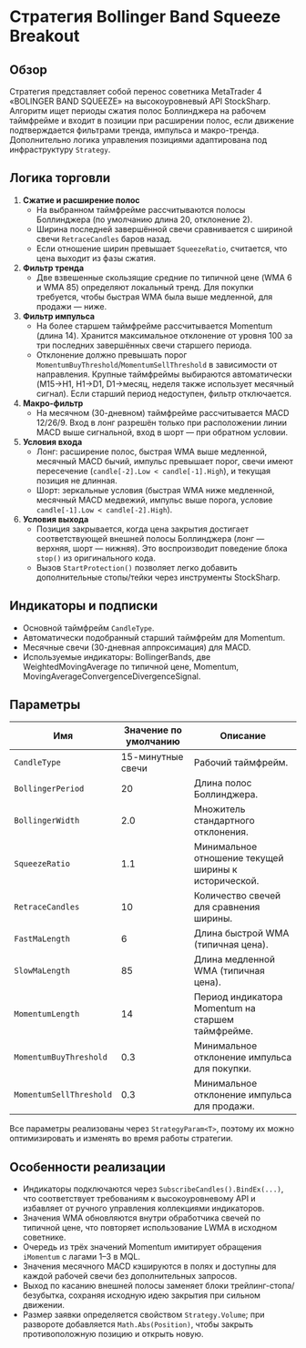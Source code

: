 # Стратегия Bollinger Band Squeeze Breakout

## Обзор
Стратегия представляет собой перенос советника MetaTrader 4 «BOLINGER BAND SQUEEZE» на высокоуровневый API StockSharp. Алгоритм ищет периоды сжатия полос Боллинджера на рабочем таймфрейме и входит в позиции при расширении полос, если движение подтверждается фильтрами тренда, импульса и макро-тренда. Дополнительно логика управления позициями адаптирована под инфраструктуру `Strategy`.

## Логика торговли
1. **Сжатие и расширение полос**
   - На выбранном таймфрейме рассчитываются полосы Боллинджера (по умолчанию длина 20, отклонение 2).
   - Ширина последней завершённой свечи сравнивается с шириной свечи `RetraceCandles` баров назад.
   - Если отношение ширин превышает `SqueezeRatio`, считается, что цена выходит из фазы сжатия.
2. **Фильтр тренда**
   - Две взвешенные скользящие средние по типичной цене (WMA 6 и WMA 85) определяют локальный тренд. Для покупки требуется, чтобы быстрая WMA была выше медленной, для продажи — ниже.
3. **Фильтр импульса**
   - На более старшем таймфрейме рассчитывается Momentum (длина 14). Хранится максимальное отклонение от уровня 100 за три последних завершённых свечи старшего периода.
   - Отклонение должно превышать порог `MomentumBuyThreshold`/`MomentumSellThreshold` в зависимости от направления. Крупные таймфреймы выбираются автоматически (M15→H1, H1→D1, D1→месяц, неделя также использует месячный сигнал). Если старший период недоступен, фильтр отключается.
4. **Макро-фильтр**
   - На месячном (30-дневном) таймфрейме рассчитывается MACD 12/26/9. Вход в лонг разрешён только при расположении линии MACD выше сигнальной, вход в шорт — при обратном условии.
5. **Условия входа**
   - Лонг: расширение полос, быстрая WMA выше медленной, месячный MACD бычий, импульс превышает порог, свечи имеют пересечение (`candle[-2].Low < candle[-1].High`), и текущая позиция не длинная.
   - Шорт: зеркальные условия (быстрая WMA ниже медленной, месячный MACD медвежий, импульс выше порога, условие `candle[-1].Low < candle[-2].High`).
6. **Условия выхода**
   - Позиция закрывается, когда цена закрытия достигает соответствующей внешней полосы Боллинджера (лонг — верхняя, шорт — нижняя). Это воспроизводит поведение блока `stop()` из оригинального кода.
   - Вызов `StartProtection()` позволяет легко добавить дополнительные стопы/тейки через инструменты StockSharp.

## Индикаторы и подписки
- Основной таймфрейм `CandleType`.
- Автоматически подобранный старший таймфрейм для Momentum.
- Месячные свечи (30-дневная аппроксимация) для MACD.
- Используемые индикаторы: BollingerBands, две WeightedMovingAverage по типичной цене, Momentum, MovingAverageConvergenceDivergenceSignal.

## Параметры
| Имя | Значение по умолчанию | Описание |
| --- | --- | --- |
| `CandleType` | 15-минутные свечи | Рабочий таймфрейм. |
| `BollingerPeriod` | 20 | Длина полос Боллинджера. |
| `BollingerWidth` | 2.0 | Множитель стандартного отклонения. |
| `SqueezeRatio` | 1.1 | Минимальное отношение текущей ширины к исторической. |
| `RetraceCandles` | 10 | Количество свечей для сравнения ширины. |
| `FastMaLength` | 6 | Длина быстрой WMA (типичная цена). |
| `SlowMaLength` | 85 | Длина медленной WMA (типичная цена). |
| `MomentumLength` | 14 | Период индикатора Momentum на старшем таймфрейме. |
| `MomentumBuyThreshold` | 0.3 | Минимальное отклонение импульса для покупки. |
| `MomentumSellThreshold` | 0.3 | Минимальное отклонение импульса для продажи. |

Все параметры реализованы через `StrategyParam<T>`, поэтому их можно оптимизировать и изменять во время работы стратегии.

## Особенности реализации
- Индикаторы подключаются через `SubscribeCandles().BindEx(...)`, что соответствует требованиям к высокоуровневому API и избавляет от ручного управления коллекциями индикаторов.
- Значения WMA обновляются внутри обработчика свечей по типичной цене, что повторяет использование LWMA в исходном советнике.
- Очередь из трёх значений Momentum имитирует обращения `iMomentum` с лагами 1–3 в MQL.
- Значения месячного MACD кэшируются в полях и доступны для каждой рабочей свечи без дополнительных запросов.
- Выход по касанию внешней полосы заменяет блоки трейлинг-стопа/безубытка, сохраняя исходную идею закрытия при сильном движении.
- Размер заявки определяется свойством `Strategy.Volume`; при развороте добавляется `Math.Abs(Position)`, чтобы закрыть противоположную позицию и открыть новую.
